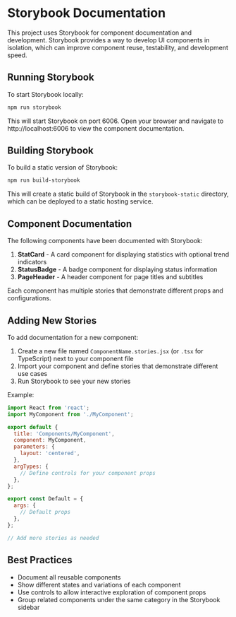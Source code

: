 # Storybook Documentation

This project uses Storybook for component documentation and development. Storybook provides a way to develop UI components in isolation, which can improve component reuse, testability, and development speed.

## Running Storybook

To start Storybook locally:

```bash
npm run storybook
```

This will start Storybook on port 6006. Open your browser and navigate to http://localhost:6006 to view the component documentation.

## Building Storybook

To build a static version of Storybook:

```bash
npm run build-storybook
```

This will create a static build of Storybook in the `storybook-static` directory, which can be deployed to a static hosting service.

## Component Documentation

The following components have been documented with Storybook:

1. **StatCard** - A card component for displaying statistics with optional trend indicators
2. **StatusBadge** - A badge component for displaying status information
3. **PageHeader** - A header component for page titles and subtitles

Each component has multiple stories that demonstrate different props and configurations.

## Adding New Stories

To add documentation for a new component:

1. Create a new file named `ComponentName.stories.jsx` (or `.tsx` for TypeScript) next to your component file
2. Import your component and define stories that demonstrate different use cases
3. Run Storybook to see your new stories

Example:

```jsx
import React from 'react';
import MyComponent from './MyComponent';

export default {
  title: 'Components/MyComponent',
  component: MyComponent,
  parameters: {
    layout: 'centered',
  },
  argTypes: {
    // Define controls for your component props
  },
};

export const Default = {
  args: {
    // Default props
  },
};

// Add more stories as needed
```

## Best Practices

- Document all reusable components
- Show different states and variations of each component
- Use controls to allow interactive exploration of component props
- Group related components under the same category in the Storybook sidebar